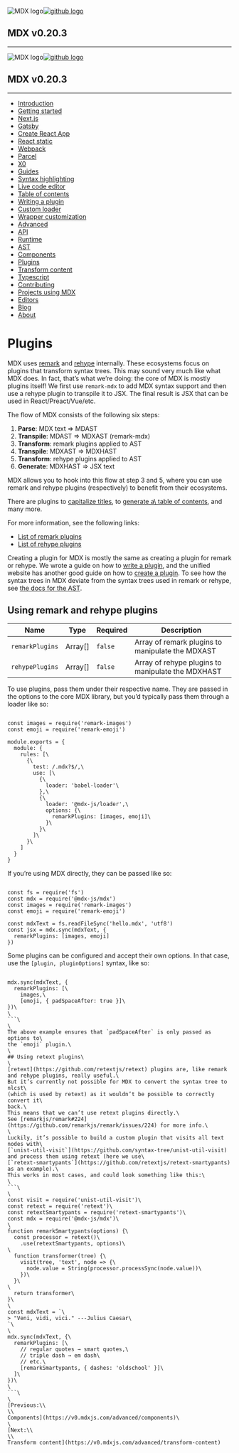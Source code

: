 ![MDX logo](https://mdx-logo.now.sh/)[![github logo](https://icon.now.sh/github/0067ee)](https://github.com/mdx-js/mdx)

## MDX v0.20.3

* * *

![MDX logo](https://mdx-logo.now.sh/)[![github logo](https://icon.now.sh/github/0067ee)](https://github.com/mdx-js/mdx)

## MDX v0.20.3

* * *

- [Introduction](https://v0.mdxjs.com/)
- [Getting started](https://v0.mdxjs.com/getting-started/)
- [Next.js](https://v0.mdxjs.com/getting-started/next)
- [Gatsby](https://v0.mdxjs.com/getting-started/gatsby)
- [Create React App](https://v0.mdxjs.com/getting-started/create-react-app)
- [React static](https://v0.mdxjs.com/getting-started/react-static)
- [Webpack](https://v0.mdxjs.com/getting-started/webpack)
- [Parcel](https://v0.mdxjs.com/getting-started/parcel)
- [X0](https://v0.mdxjs.com/getting-started/x0)
- [Guides](https://v0.mdxjs.com/guides/)
- [Syntax highlighting](https://v0.mdxjs.com/guides/syntax-highlighting)
- [Live code editor](https://v0.mdxjs.com/guides/live-code)
- [Table of contents](https://v0.mdxjs.com/guides/table-of-contents)
- [Writing a plugin](https://v0.mdxjs.com/guides/writing-a-plugin)
- [Custom loader](https://v0.mdxjs.com/guides/custom-loader)
- [Wrapper customization](https://v0.mdxjs.com/guides/wrapper-customization)
- [Advanced](https://v0.mdxjs.com/advanced/)
- [API](https://v0.mdxjs.com/advanced/api)
- [Runtime](https://v0.mdxjs.com/advanced/runtime)
- [AST](https://v0.mdxjs.com/advanced/ast)
- [Components](https://v0.mdxjs.com/advanced/components)
- [Plugins](https://v0.mdxjs.com/advanced/plugins)
- [Transform content](https://v0.mdxjs.com/advanced/transform-content)
- [Typescript](https://v0.mdxjs.com/advanced/typescript)
- [Contributing](https://v0.mdxjs.com/contributing)
- [Projects using MDX](https://v0.mdxjs.com/projects)
- [Editors](https://v0.mdxjs.com/editors)
- [Blog](https://v0.mdxjs.com/blog/)
- [About](https://v0.mdxjs.com/about)

# Plugins

MDX uses [remark](https://github.com/remarkjs/remark) and [rehype](https://github.com/rehypejs/rehype) internally.
These ecosystems focus on plugins that transform syntax trees.
This may sound very much like what MDX does.
In fact, that’s what we’re doing: the core of MDX is mostly plugins itself!
We first use `remark-mdx` to add MDX syntax support and then use a rehype
plugin to transpile it to JSX.
The final result is JSX that can be used in React/Preact/Vue/etc.

The flow of MDX consists of the following six steps:

1. **Parse**: MDX text => MDAST
2. **Transpile**: MDAST => MDXAST (remark-mdx)
3. **Transform**: remark plugins applied to AST
4. **Transpile**: MDXAST => MDXHAST
5. **Transform**: rehype plugins applied to AST
6. **Generate**: MDXHAST => JSX text

MDX allows you to hook into this flow at step 3 and 5, where you can use remark
and rehype plugins (respectively) to benefit from their ecosystems.

There are plugins to [capitalize titles](https://github.com/zeit/remark-capitalize), to [generate a\\
table of contents](https://github.com/remarkjs/remark-toc), and many more.

For more information, see the following links:

- [List of remark plugins](https://github.com/remarkjs/remark/blob/master/doc/plugins.md#list-of-plugins)
- [List of rehype plugins](https://github.com/rehypejs/rehype/blob/master/doc/plugins.md#list-of-plugins)

Creating a plugin for MDX is mostly the same as creating a plugin for remark
or rehype.
We wrote a guide on how to [write a plugin](https://v0.mdxjs.com/guides/writing-a-plugin), and the unified website has another good guide on how to [create a plugin](https://unified.js.org/create-a-plugin.html).
To see how the syntax trees in MDX deviate from the syntax trees used in remark
or rehype, see [the docs for the AST](https://v0.mdxjs.com/advanced/ast).

## Using remark and rehype plugins

| Name | Type | Required | Description |
| --- | --- | --- | --- |
| `remarkPlugins` | Array\[\] | `false` | Array of remark plugins to manipulate the MDXAST |
| `rehypePlugins` | Array\[\] | `false` | Array of rehype plugins to manipulate the MDXHAST |

To use plugins, pass them under their respective name.
They are passed in the options to the core MDX library, but you’d typically pass
them through a loader like so:

```

const images = require('remark-images')
const emoji = require('remark-emoji')

module.exports = {
  module: {
    rules: [\
      {\
        test: /.mdx?$/,\
        use: [\
          {\
            loader: 'babel-loader'\
          },\
          {\
            loader: '@mdx-js/loader',\
            options: {\
              remarkPlugins: [images, emoji]\
            }\
          }\
        ]\
      }\
    ]
  }
}

```

If you’re using MDX directly, they can be passed like so:

```

const fs = require('fs')
const mdx = require('@mdx-js/mdx')
const images = require('remark-images')
const emoji = require('remark-emoji')

const mdxText = fs.readFileSync('hello.mdx', 'utf8')
const jsx = mdx.sync(mdxText, {
  remarkPlugins: [images, emoji]
})

```

Some plugins can be configured and accept their own options.
In that case, use the `[plugin, pluginOptions]` syntax, like so:

```

mdx.sync(mdxText, {
  remarkPlugins: [\
    images,\
    [emoji, { padSpaceAfter: true }]\
})\
\
```\
\
The above example ensures that `padSpaceAfter` is only passed as options to\
the `emoji` plugin.\
\
## Using retext plugins\
\
[retext](https://github.com/retextjs/retext) plugins are, like remark and rehype plugins, really useful.\
But it’s currently not possible for MDX to convert the syntax tree to nlcst\
(which is used by retext) as it wouldn’t be possible to correctly convert it\
back.\
This means that we can’t use retext plugins directly.\
See [remarkjs/remark#224](https://github.com/remarkjs/remark/issues/224) for more info.\
\
Luckily, it’s possible to build a custom plugin that visits all text nodes with\
[`unist-util-visit`](https://github.com/syntax-tree/unist-util-visit) and process them using retext (here we use\
[`retext-smartypants`](https://github.com/retextjs/retext-smartypants) as an example).\
This works in most cases, and could look something like this:\
\
```\
\
const visit = require('unist-util-visit')\
const retext = require('retext')\
const retextSmartypants = require('retext-smartypants')\
const mdx = require('@mdx-js/mdx')\
\
function remarkSmartypants(options) {\
  const processor = retext()\
    .use(retextSmartypants, options)\
\
  function transformer(tree) {\
    visit(tree, 'text', node => {\
      node.value = String(processor.processSync(node.value))\
    })\
  }\
\
  return transformer\
}\
\
const mdxText = `\
> "Veni, vidi, vici." ---Julius Caesar\
`\
\
mdx.sync(mdxText, {\
  remarkPlugins: [\
    // regular quotes → smart quotes,\
    // triple dash → em dash\
    // etc.\
    [remarkSmartypants, { dashes: 'oldschool' }]\
  ]\
})\
\
```\
\
[Previous:\\
\\
Components](https://v0.mdxjs.com/advanced/components)\
\
[Next:\\
\\
Transform content](https://v0.mdxjs.com/advanced/transform-content)